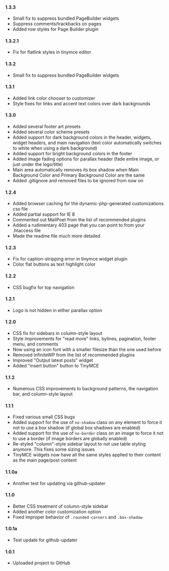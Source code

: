 #### 1.3.3
* Small fix to suppress bundled PageBuilder widgets
* Suppress comments/trackbacks on pages
* Added row styles for Page Builder plugin

#### 1.3.2.1
* Fix for flatlink styles in tinymce editor

#### 1.3.2
* Small fix to suppress bundled PageBuilder widgets

#### 1.3.1
* Added link color chooser to customizer
* Style fixes for links and accent text colors over dark backgrounds

#### 1.3.0
* Added several footer art presets
* Added several color scheme presets
* Added support for dark background colors in the header, widgets, widget headers, and main navigation (text color automatically switches to white when using a dark background)
* Added support for bright background colors in the footer
* Added image fading options for parallax header (fade entire image, or just under the logo/title)
* Main area automatically removes its box shadow when Main Background Color and Primary Background Color are the same
* Added .gitignore and removed files to be ignored from now on

#### 1.2.4
* Added browser caching for the dynamic-php-generated customizations css file
* Added partial support for IE 8
* Commented out MailPoet from the list of recommended plugins
* Added a rudimentary 403 page that you can point to from your .htaccess file
* Made the readme file much more detailed

#### 1.2.3
* Fix for caption-stripping error in tinymce widget plugin
* Color flat buttons as text highlight color

#### 1.2.2
* CSS bugfix for top navigation

#### 1.2.1
* Logo is not hidden in either parallax option

#### 1.2.0
* CSS fix for sidebars in column-style layout
* Style improvements for "read more" links, bylines, pagination, footer menu, and comments
* Now using an icon font with a smaller filesize than the one used before
* Removed InfiniteWP from the list of recommended plugins
* Improved "Output latest posts" widget
* Added "insert button" button to TinyMCE

#### 1.1.2
* Numerous CSS improvements to background patterns, the navigation bar, and column-style layout

#### 1.1.1
* Fixed various small CSS bugs
* Added support for the use of `no-shadow` class on any element to force it not to use a box shadow (if global box shadows are enabled)
* Added support for the use of `no-border` class on an image to force it not to use a border (if image borders are globally enabled)
* Re-styled "column"-style sidebar layout to not use table styling anymore. This fixes some sizing issues
* TinyMCE widgets now have all the same styles applied to their content as the main page/post content

#### 1.1.0a
* Another test for updating via github-updater

#### 1.1.0
* Better CSS treatment of column-style sidebar
* Added another color customization option
* Fixed improper behavior of `.rounded-corners` and `.box-shadow`

#### 1.0.1a
* Test update for github-updater

#### 1.0.1
* Uploaded project to GitHub
